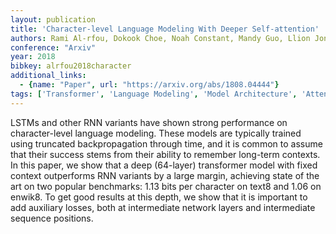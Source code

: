 ```yaml
---
layout: publication
title: 'Character-level Language Modeling With Deeper Self-attention'
authors: Rami Al-rfou, Dokook Choe, Noah Constant, Mandy Guo, Llion Jones
conference: "Arxiv"
year: 2018
bibkey: alrfou2018character
additional_links:
  - {name: "Paper", url: "https://arxiv.org/abs/1808.04444"}
tags: ['Transformer', 'Language Modeling', 'Model Architecture', 'Attention Mechanism', 'Pretraining Methods']
---
```

LSTMs and other RNN variants have shown strong performance on character-level
language modeling. These models are typically trained using truncated
backpropagation through time, and it is common to assume that their success
stems from their ability to remember long-term contexts. In this paper, we show
that a deep (64-layer) transformer model with fixed context outperforms RNN
variants by a large margin, achieving state of the art on two popular
benchmarks: 1.13 bits per character on text8 and 1.06 on enwik8. To get good
results at this depth, we show that it is important to add auxiliary losses,
both at intermediate network layers and intermediate sequence positions.
